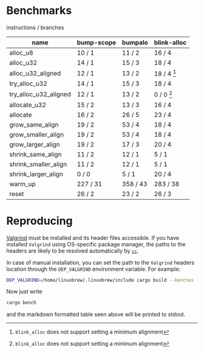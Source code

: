 # Benchmarks

instructions / branches

| name                  | bump-scope | bumpalo  | blink-alloc |
| --------------------- | ---------- | -------- | ----------- |
| alloc_u8              | 10 / 1     | 11 / 2   | 16 / 4      |
| alloc_u32             | 14 / 1     | 15 / 3   | 18 / 4      |
| alloc_u32_aligned     | 12 / 1     | 13 / 2   | 18 / 4 [^1] |
| try_alloc_u32         | 14 / 1     | 15 / 3   | 18 / 4      |
| try_alloc_u32_aligned | 12 / 1     | 13 / 2   | 0 / 0 [^1]  |
| allocate_u32          | 15 / 2     | 13 / 3   | 16 / 4      |
| allocate              | 16 / 2     | 26 / 5   | 23 / 4      |
| grow_same_align       | 19 / 2     | 53 / 4   | 18 / 4      |
| grow_smaller_align    | 19 / 2     | 53 / 4   | 18 / 4      |
| grow_larger_align     | 19 / 2     | 17 / 3   | 20 / 4      |
| shrink_same_align     | 11 / 2     | 12 / 1   | 5 / 1       |
| shrink_smaller_align  | 11 / 2     | 12 / 1   | 5 / 1       |
| shrink_larger_align   | 0 / 0      | 5 / 1    | 20 / 4      |
| warm_up               | 227 / 31   | 358 / 43 | 283 / 38    |
| reset                 | 26 / 2     | 23 / 2   | 26 / 3      |

[^1]: `blink_alloc` does not support setting a minimum alignment

# Reproducing

[Valgrind](https://valgrind.org/) must be installed and its header files accessible. If you have installed `Valgrind` using OS-specific package manager, the paths to the headers are likely to be resolved automatically by [`cc`](https://docs.rs/cc/latest/cc/index.html).

In case of manual installation, you can set the path to the `Valgrind` headers location through the `DEP_VALGRIND` environment variable. For example:

```bash
DEP_VALGRIND=/home/linuxbrew/.linuxbrew/include cargo build --benches --release
```

Now just write
```bash
cargo bench
```
and the markdown formatted table seen above will be printed to stdout.